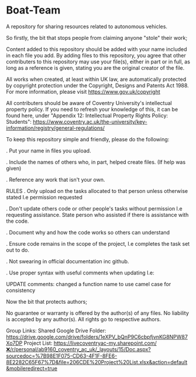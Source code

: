 # Boat-Team
A repository for sharing resources related to autonomous vehicles.

So firstly, the bit that stops people from claiming anyone "stole" their work;

Content added to this repository should be added with your name included in each file you add. By adding files to this repository, you agree that other contributers to this repository may use your file(s), either in part or in full, as long as a reference is given, stating you are the original creator of the file.

All works when created, at least within UK law, are automatically protected by copyright protection under the Copyright, Designs and Patents Act 1988. For more information, please visit https://www.gov.uk/copyright

All contributers should be aware of Coventry University's intellectual property policy. If you need to refresh your knowledge of this, it can be found here, under "Appendix 12: Intellectual Property Rights Policy: Students": https://www.coventry.ac.uk/the-university/key-information/registry/general-regulations/

To keep this repository simple and friendly, please do the following:

. Put your name in files you upload.

. Include the names of others who, in part, helped create files. (If help was given)

. Reference any work that isn't your own.

RULES
. Only upload on the tasks allocated to that person unless otherwise stated I.e permission requested

. Don't update others code or other people's tasks without permission I.e requesting assistance. State person who assisted if there is assistance with the code.

. Document why and how the code works so others can understand

. Ensure code remains in the scope of the project, I.e completes the task set out to do.

. Not swearing in official documentation inc github.

. Use proper syntax with useful comments when updating I.e:

UPDATE comments: changed a function name to use camel case for consistency

Now the bit that protects authors;

No guarantee or warranty is offered by the author(s) of any files. No liability is accepted by any author(s). All rights go to respective authors.

Group Links: Shared Google Drive Folder: https://drive.google.com/drive/folders/1eXPV_bQnP9C6cbpfjvnKG8NPW87Xo7DP Project List: https://livecoventryac-my.sharepoint.com/❌/r/personal/ab9160_coventry_ac_uk/_layouts/15/Doc.aspx?sourcedoc=%7B98E1F075-CD63-4F1F-8FE6-8E2282C65F67%7D&file=206CDE%20Project%20List.xlsx&action=default&mobileredirect=true

